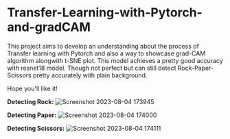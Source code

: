 # Transfer-Learning-with-Pytorch-and-gradCAM
This project aims to develop an understanding about the process of Transfer learning with Pytorch and also a way to showcase grad-CAM algorithm alongwith t-SNE plot. This model achieves a pretty good accuracy with resnet18 model. 
Though not perfect but can still detect Rock-Paper-Scissors pretty accurately with plain background.

Hope you'll like it!

**Detecting Rock:**
![Screenshot 2023-08-04 173945](https://github.com/Enthusiast101/Transfer-Learning-with-Pytorch-and-gradCAM/assets/89479662/0bb128e1-6254-49cc-bcd4-9305f5c0d6a9)



**Detecting Paper:**
![Screenshot 2023-08-04 174000](https://github.com/Enthusiast101/Transfer-Learning-with-Pytorch-and-gradCAM/assets/89479662/c050ee76-8082-4236-b47b-ba4257cdd7d6)



**Detecting Scissors:**
![Screenshot 2023-08-04 174111](https://github.com/Enthusiast101/Transfer-Learning-with-Pytorch-and-gradCAM/assets/89479662/502cf783-39b9-4f88-a6db-f41067c31052)

